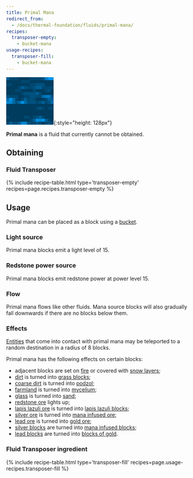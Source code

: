 ```yaml
---
title: Primal Mana
redirect_from:
  - /docs/thermal-foundation/fluids/primal-mana/
recipes:
  transposer-empty:
    - bucket-mana
usage-recipes:
  transposer-fill:
    - bucket-mana
---
```


![Primal mana](/assets/images/thermal-foundation/primal-mana.gif){:style="height: 128px"}


**Primal mana** is a fluid that currently cannot be obtained.


Obtaining
---------

### Fluid Transposer
{% include recipe-table.html type='transposer-empty' recipes=page.recipes.transposer-empty %}


Usage
-----

Primal mana can be placed as a block using a
[bucket](https://minecraft.gamepedia.com/Bucket).

### Light source
Primal mana blocks emit a light level of 15.

### Redstone power source
Primal mana blocks emit redstone power at power level 15.

### Flow
Primal mana flows like other fluids. Mana source blocks will also gradually fall
downwards if there are no blocks below them.

### Effects
[Entities](https://minecraft.gamepedia.com/Entity) that come into contact with
primal mana may be teleported to a random destination in a radius of 8 blocks.

Primal mana has the following effects on certain blocks:

* adjacent blocks are set on [fire](https://minecraft.gamepedia.com/Fire) or
  covered with [snow layers](https://minecraft.gamepedia.com/Snow_(layer));
* [dirt](https://minecraft.gamepedia.com/Dirt) is turned into [grass
  blocks](https://minecraft.gamepedia.com/Grass_Block);
* [coarse dirt](https://minecraft.gamepedia.com/Coarse_Dirt) is turned into
  [podzol](https://minecraft.gamepedia.com/Podzol);
* [farmland](https://minecraft.gamepedia.com/Farmland) is turned into
  [mycelium](https://minecraft.gamepedia.com/Mycelium);
* [glass](https://minecraft.gamepedia.com/Glass) is turned into
  [sand](https://minecraft.gamepedia.com/Sand);
* [redstone ore](https://minecraft.gamepedia.com/Redstone_Ore) lights up;
* [lapis lazuli ore](https://minecraft.gamepedia.com/Lapis_Lazuli_Ore) is turned
  into [lapis lazuli
  blocks](https://minecraft.gamepedia.com/Lapis_Lazuli_Block);
* [silver ore](/docs/thermal-foundation/world/ores/silver-ore/) is turned into
  [mana infused ore](/docs/thermal-foundation/world/ores/mana-infused-ore/);
* [lead ore](/docs/thermal-foundation/world/ores/lead-ore/) is turned into [gold
  ore](https://minecraft.gamepedia.com/Gold_Ore);
* [silver blocks](/docs/thermal-foundation/blocks/metal/silver-block/) are
  turned into [mana infused
  blocks](/docs/thermal-foundation/blocks/metal/mana-infused-block/);
* [lead blocks](/docs/thermal-foundation/blocks/metal/lead-block/) are turned
  into [blocks of gold](https://minecraft.gamepedia.com/Block_of_Gold).


### Fluid Transposer ingredient
{% include recipe-table.html type='transposer-fill' recipes=page.usage-recipes.transposer-fill %}

